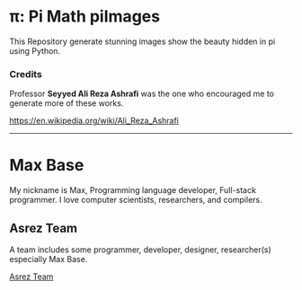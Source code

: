 # π: Pi Math piImages

This Repository generate stunning images show the beauty hidden in pi using Python.

### Credits

Professor **Seyyed Ali Reza Ashrafi** was the one who encouraged me to generate more of these works.

https://en.wikipedia.org/wiki/Ali_Reza_Ashrafi

---------

# Max Base

My nickname is Max, Programming language developer, Full-stack programmer. I love computer scientists, researchers, and compilers.

## Asrez Team

A team includes some programmer, developer, designer, researcher(s) especially Max Base.

[Asrez Team](https://www.asrez.com/)

